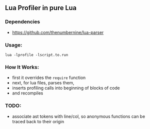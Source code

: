## Lua Profiler in pure Lua

### Dependencies
- https://github.com/thenumbernine/lua-parser

### Usage:
`lua -lprofile -lscript.to.run`

### How It Works:
- first it overrides the `require` function
- next, for lua files, parses them, 
- inserts profiling calls into beginning of blocks of code
- and recompiles

### TODO:
- associate ast tokens with line/col, so anonymous functions can be traced back to their origin
